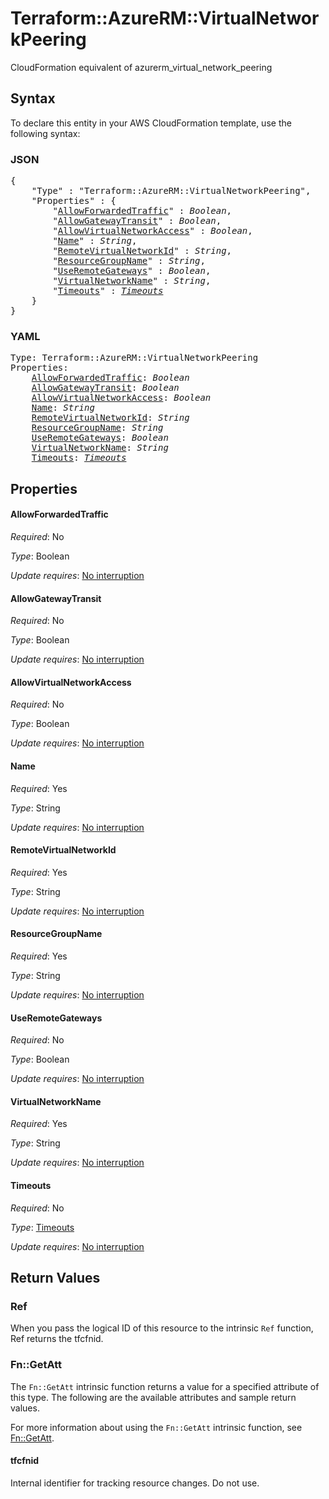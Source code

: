 # Terraform::AzureRM::VirtualNetworkPeering

CloudFormation equivalent of azurerm_virtual_network_peering

## Syntax

To declare this entity in your AWS CloudFormation template, use the following syntax:

### JSON

<pre>
{
    "Type" : "Terraform::AzureRM::VirtualNetworkPeering",
    "Properties" : {
        "<a href="#allowforwardedtraffic" title="AllowForwardedTraffic">AllowForwardedTraffic</a>" : <i>Boolean</i>,
        "<a href="#allowgatewaytransit" title="AllowGatewayTransit">AllowGatewayTransit</a>" : <i>Boolean</i>,
        "<a href="#allowvirtualnetworkaccess" title="AllowVirtualNetworkAccess">AllowVirtualNetworkAccess</a>" : <i>Boolean</i>,
        "<a href="#name" title="Name">Name</a>" : <i>String</i>,
        "<a href="#remotevirtualnetworkid" title="RemoteVirtualNetworkId">RemoteVirtualNetworkId</a>" : <i>String</i>,
        "<a href="#resourcegroupname" title="ResourceGroupName">ResourceGroupName</a>" : <i>String</i>,
        "<a href="#useremotegateways" title="UseRemoteGateways">UseRemoteGateways</a>" : <i>Boolean</i>,
        "<a href="#virtualnetworkname" title="VirtualNetworkName">VirtualNetworkName</a>" : <i>String</i>,
        "<a href="#timeouts" title="Timeouts">Timeouts</a>" : <i><a href="timeouts.md">Timeouts</a></i>
    }
}
</pre>

### YAML

<pre>
Type: Terraform::AzureRM::VirtualNetworkPeering
Properties:
    <a href="#allowforwardedtraffic" title="AllowForwardedTraffic">AllowForwardedTraffic</a>: <i>Boolean</i>
    <a href="#allowgatewaytransit" title="AllowGatewayTransit">AllowGatewayTransit</a>: <i>Boolean</i>
    <a href="#allowvirtualnetworkaccess" title="AllowVirtualNetworkAccess">AllowVirtualNetworkAccess</a>: <i>Boolean</i>
    <a href="#name" title="Name">Name</a>: <i>String</i>
    <a href="#remotevirtualnetworkid" title="RemoteVirtualNetworkId">RemoteVirtualNetworkId</a>: <i>String</i>
    <a href="#resourcegroupname" title="ResourceGroupName">ResourceGroupName</a>: <i>String</i>
    <a href="#useremotegateways" title="UseRemoteGateways">UseRemoteGateways</a>: <i>Boolean</i>
    <a href="#virtualnetworkname" title="VirtualNetworkName">VirtualNetworkName</a>: <i>String</i>
    <a href="#timeouts" title="Timeouts">Timeouts</a>: <i><a href="timeouts.md">Timeouts</a></i>
</pre>

## Properties

#### AllowForwardedTraffic

_Required_: No

_Type_: Boolean

_Update requires_: [No interruption](https://docs.aws.amazon.com/AWSCloudFormation/latest/UserGuide/using-cfn-updating-stacks-update-behaviors.html#update-no-interrupt)

#### AllowGatewayTransit

_Required_: No

_Type_: Boolean

_Update requires_: [No interruption](https://docs.aws.amazon.com/AWSCloudFormation/latest/UserGuide/using-cfn-updating-stacks-update-behaviors.html#update-no-interrupt)

#### AllowVirtualNetworkAccess

_Required_: No

_Type_: Boolean

_Update requires_: [No interruption](https://docs.aws.amazon.com/AWSCloudFormation/latest/UserGuide/using-cfn-updating-stacks-update-behaviors.html#update-no-interrupt)

#### Name

_Required_: Yes

_Type_: String

_Update requires_: [No interruption](https://docs.aws.amazon.com/AWSCloudFormation/latest/UserGuide/using-cfn-updating-stacks-update-behaviors.html#update-no-interrupt)

#### RemoteVirtualNetworkId

_Required_: Yes

_Type_: String

_Update requires_: [No interruption](https://docs.aws.amazon.com/AWSCloudFormation/latest/UserGuide/using-cfn-updating-stacks-update-behaviors.html#update-no-interrupt)

#### ResourceGroupName

_Required_: Yes

_Type_: String

_Update requires_: [No interruption](https://docs.aws.amazon.com/AWSCloudFormation/latest/UserGuide/using-cfn-updating-stacks-update-behaviors.html#update-no-interrupt)

#### UseRemoteGateways

_Required_: No

_Type_: Boolean

_Update requires_: [No interruption](https://docs.aws.amazon.com/AWSCloudFormation/latest/UserGuide/using-cfn-updating-stacks-update-behaviors.html#update-no-interrupt)

#### VirtualNetworkName

_Required_: Yes

_Type_: String

_Update requires_: [No interruption](https://docs.aws.amazon.com/AWSCloudFormation/latest/UserGuide/using-cfn-updating-stacks-update-behaviors.html#update-no-interrupt)

#### Timeouts

_Required_: No

_Type_: <a href="timeouts.md">Timeouts</a>

_Update requires_: [No interruption](https://docs.aws.amazon.com/AWSCloudFormation/latest/UserGuide/using-cfn-updating-stacks-update-behaviors.html#update-no-interrupt)

## Return Values

### Ref

When you pass the logical ID of this resource to the intrinsic `Ref` function, Ref returns the tfcfnid.

### Fn::GetAtt

The `Fn::GetAtt` intrinsic function returns a value for a specified attribute of this type. The following are the available attributes and sample return values.

For more information about using the `Fn::GetAtt` intrinsic function, see [Fn::GetAtt](https://docs.aws.amazon.com/AWSCloudFormation/latest/UserGuide/intrinsic-function-reference-getatt.html).

#### tfcfnid

Internal identifier for tracking resource changes. Do not use.

